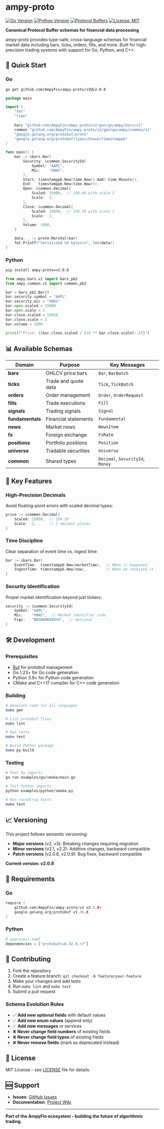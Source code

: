 # ampy-proto

[![Go Version](https://img.shields.io/badge/Go-1.23+-blue.svg)](https://golang.org/)
[![Python Version](https://img.shields.io/badge/Python-3.9+-green.svg)](https://python.org/)
[![Protocol Buffers](https://img.shields.io/badge/Protocol%20Buffers-v3.21+-orange.svg)](https://developers.google.com/protocol-buffers)
[![License: MIT](https://img.shields.io/badge/License-MIT-yellow.svg)](https://opensource.org/licenses/MIT)

**Canonical Protocol Buffer schemas for financial data processing**

ampy-proto provides type-safe, cross-language schemas for financial market data including bars, ticks, orders, fills, and more. Built for high-precision trading systems with support for Go, Python, and C++.

## 🚀 Quick Start

### Go

```bash
go get github.com/AmpyFin/ampy-proto/v2@v2.0.8
```

```go
package main

import (
    "fmt"
    "time"
    
    bars "github.com/AmpyFin/ampy-proto/v2/gen/go/ampy/bars/v1"
    common "github.com/AmpyFin/ampy-proto/v2/gen/go/ampy/common/v1"
    "google.golang.org/protobuf/proto"
    "google.golang.org/protobuf/types/known/timestamppb"
)

func main() {
    bar := &bars.Bar{
        Security: &common.SecurityId{
            Symbol: "AAPL",
            Mic:    "XNAS",
        },
        Start: timestamppb.New(time.Now().Add(-time.Minute)),
        End:   timestamppb.New(time.Now()),
        Open: &common.Decimal{
            Scaled: 15000,  // 150.00 with scale 2
            Scale:  2,
        },
        Close: &common.Decimal{
            Scaled: 15050,  // 150.50 with scale 2
            Scale:  2,
        },
        Volume: 1000,
    }

    data, _ := proto.Marshal(bar)
    fmt.Printf("Serialized %d bytes\n", len(data))
}
```

### Python

```bash
pip install ampy-proto==2.0.8
```

```python
from ampy.bars.v1 import bars_pb2
from ampy.common.v1 import common_pb2

bar = bars_pb2.Bar()
bar.security.symbol = "AAPL"
bar.security.mic = "XNAS"
bar.open.scaled = 15000
bar.open.scale = 2
bar.close.scaled = 15050
bar.close.scale = 2
bar.volume = 1000

print(f"Price: ${bar.close.scaled / (10 ** bar.close.scale):.2f}")
```

## 📊 Available Schemas

| Domain | Purpose | Key Messages |
|--------|---------|--------------|
| **bars** | OHLCV price bars | `Bar`, `BarBatch` |
| **ticks** | Trade and quote data | `Tick`, `TickBatch` |
| **orders** | Order management | `Order`, `OrderRequest` |
| **fills** | Trade executions | `Fill` |
| **signals** | Trading signals | `Signal` |
| **fundamentals** | Financial statements | `Fundamental` |
| **news** | Market news | `NewsItem` |
| **fx** | Foreign exchange | `FxRate` |
| **positions** | Portfolio positions | `Position` |
| **universe** | Tradable securities | `Universe` |
| **common** | Shared types | `Decimal`, `SecurityId`, `Money` |

## 🎯 Key Features

### High-Precision Decimals
Avoid floating-point errors with scaled decimal types:

```go
price := &common.Decimal{
    Scaled: 15050,  // 150.50
    Scale:  2,      // 2 decimal places
}
```

### Time Discipline
Clear separation of event time vs. ingest time:

```go
bar := &bars.Bar{
    EventTime:  timestamppb.New(marketTime),  // When it happened
    IngestTime: timestamppb.New(now),         // When we received it
}
```

### Security Identification
Proper market identification beyond just tickers:

```go
security := &common.SecurityId{
    Symbol: "AAPL",
    Mic:    "XNAS",  // Market identifier code
    Figi:   "BBG000B9XRY4",  // Optional
}
```

## 🛠️ Development

### Prerequisites
- [Buf](https://buf.build/docs/installation) for protobuf management
- Go 1.23+ for Go code generation
- Python 3.9+ for Python code generation
- CMake and C++17 compiler for C++ code generation

### Building

```bash
# Generate code for all languages
make gen

# Lint protobuf files
make lint

# Run tests
make test

# Build Python package
make py-build
```

### Testing

```bash
# Test Go imports
go run examples/go/smoke/main.go

# Test Python imports
python examples/python/smoke.py

# Run roundtrip tests
make test
```

## 📈 Versioning

This project follows semantic versioning:
- **Major versions** (v2, v3): Breaking changes requiring migration
- **Minor versions** (v2.1, v2.2): Additive changes, backward compatible
- **Patch versions** (v2.0.8, v2.0.9): Bug fixes, backward compatible

**Current version: v2.0.8**

## 🔧 Requirements

### Go
```go
require (
    github.com/AmpyFin/ampy-proto/v2 v2.0.8+
    google.golang.org/protobuf v1.36.8
)
```

### Python
```python
# pyproject.toml
dependencies = ["protobuf>=6.32.0,<7"]
```

## 🤝 Contributing

1. Fork the repository
2. Create a feature branch: `git checkout -b feature/your-feature`
3. Make your changes and add tests
4. Run `make lint` and `make test`
5. Submit a pull request

### Schema Evolution Rules

- ✅ **Add new optional fields** with default values
- ✅ **Add new enum values** (append only)
- ✅ **Add new messages** or services
- ❌ **Never change field numbers** of existing fields
- ❌ **Never change field types** of existing fields
- ❌ **Never remove fields** (mark as deprecated instead)

## 📄 License

MIT License - see [LICENSE](LICENSE) file for details.

## 🆘 Support

- **Issues**: [GitHub Issues](https://github.com/AmpyFin/ampy-proto/issues)
- **Documentation**: [Project Wiki](https://github.com/AmpyFin/ampy-proto/wiki)

---

**Part of the AmpyFin ecosystem - building the future of algorithmic trading.**